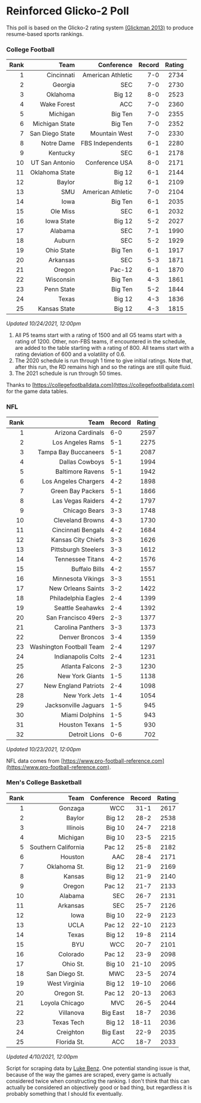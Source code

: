 # Reinforced Glicko-2 Poll

This poll is based on the Glicko-2 rating system [\(Glickman 2013\)](http://glicko.net/glicko/glicko2.pdf) to produce resume-based sports rankings.

### College Football
| Rank  | Team                 | Conference           | Record   | Rating |
| ---:  | ---:                 | ---:                 | ---:     | ---:   |
| 1     | Cincinnati           | American Athletic    | 7-0      | 2734   |
| 2     | Georgia              | SEC                  | 7-0      | 2730   |
| 3     | Oklahoma             | Big 12               | 8-0      | 2523   |
| 4     | Wake Forest          | ACC                  | 7-0      | 2360   |
| 5     | Michigan             | Big Ten              | 7-0      | 2355   |
| 6     | Michigan State       | Big Ten              | 7-0      | 2352   |
| 7     | San Diego State      | Mountain West        | 7-0      | 2330   |
| 8     | Notre Dame           | FBS Independents     | 6-1      | 2280   |
| 9     | Kentucky             | SEC                  | 6-1      | 2178   |
| 10    | UT San Antonio       | Conference USA       | 8-0      | 2171   |
| 11    | Oklahoma State       | Big 12               | 6-1      | 2144   |
| 12    | Baylor               | Big 12               | 6-1      | 2109   |
| 13    | SMU                  | American Athletic    | 7-0      | 2104   |
| 14    | Iowa                 | Big Ten              | 6-1      | 2035   |
| 15    | Ole Miss             | SEC                  | 6-1      | 2032   |
| 16    | Iowa State           | Big 12               | 5-2      | 2027   |
| 17    | Alabama              | SEC                  | 7-1      | 1990   |
| 18    | Auburn               | SEC                  | 5-2      | 1929   |
| 19    | Ohio State           | Big Ten              | 6-1      | 1917   |
| 20    | Arkansas             | SEC                  | 5-3      | 1871   |
| 21    | Oregon               | Pac-12               | 6-1      | 1870   |
| 22    | Wisconsin            | Big Ten              | 4-3      | 1861   |
| 23    | Penn State           | Big Ten              | 5-2      | 1844   |
| 24    | Texas                | Big 12               | 4-3      | 1836   |
| 25    | Kansas State         | Big 12               | 4-3      | 1815   |
_Updated 10/24/2021, 12:00pm_

1. All P5 teams start with a rating of 1500 and all G5 teams start with a rating of 1200. Other, non-FBS teams, if encountered in the schedule, are added to the table starting with a rating of 800. All teams start with a rating deviation of 600 and a volatility of 0.6.
2. The 2020 schedule is run through 1 time to give initial ratings. Note that, after this run, the RD remains high and so the ratings are still quite fluid.
3. The 2021 schedule is run through 50 times.

Thanks to [https://collegefootballdata.com](https://collegefootballdata.com) for the game data tables.

### NFL
| Rank  | Team                       | Record   | Rating |
| ---:  | ---:                       | :---     | ---:   |
| 1     | Arizona Cardinals          | 6-0      | 2597   |
| 2     | Los Angeles Rams           | 5-1      | 2275   |
| 3     | Tampa Bay Buccaneers       | 5-1      | 2087   |
| 4     | Dallas Cowboys             | 5-1      | 1994   |
| 5     | Baltimore Ravens           | 5-1      | 1942   |
| 6     | Los Angeles Chargers       | 4-2      | 1898   |
| 7     | Green Bay Packers          | 5-1      | 1866   |
| 8     | Las Vegas Raiders          | 4-2      | 1797   |
| 9     | Chicago Bears              | 3-3      | 1748   |
| 10    | Cleveland Browns           | 4-3      | 1730   |
| 11    | Cincinnati Bengals         | 4-2      | 1684   |
| 12    | Kansas City Chiefs         | 3-3      | 1626   |
| 13    | Pittsburgh Steelers        | 3-3      | 1612   |
| 14    | Tennessee Titans           | 4-2      | 1576   |
| 15    | Buffalo Bills              | 4-2      | 1557   |
| 16    | Minnesota Vikings          | 3-3      | 1551   |
| 17    | New Orleans Saints         | 3-2      | 1422   |
| 18    | Philadelphia Eagles        | 2-4      | 1399   |
| 19    | Seattle Seahawks           | 2-4      | 1392   |
| 20    | San Francisco 49ers        | 2-3      | 1377   |
| 21    | Carolina Panthers          | 3-3      | 1373   |
| 22    | Denver Broncos             | 3-4      | 1359   |
| 23    | Washington Football Team   | 2-4      | 1297   |
| 24    | Indianapolis Colts         | 2-4      | 1231   |
| 25    | Atlanta Falcons            | 2-3      | 1230   |
| 26    | New York Giants            | 1-5      | 1138   |
| 27    | New England Patriots       | 2-4      | 1098   |
| 28    | New York Jets              | 1-4      | 1054   |
| 29    | Jacksonville Jaguars       | 1-5      | 945    |
| 30    | Miami Dolphins             | 1-5      | 943    |
| 31    | Houston Texans             | 1-5      | 930    |
| 32    | Detroit Lions              | 0-6      | 702    |
_Updated 10/23/2021, 12:00pm_

NFL data comes from [https://www.pro-football-reference.com](https://www.pro-football-reference.com).

### Men's College Basketball
| Rank  | Team                 | Conference | Record   | Rating |
| ---:  | ---:                 | ---:       | ---:     | ---:   |
| 1     | Gonzaga              | WCC        | 31-1     | 2617   |
| 2     | Baylor               | Big 12     | 28-2     | 2538   |
| 3     | Illinois             | Big 10     | 24-7     | 2218   |
| 4     | Michigan             | Big 10     | 23-5     | 2215   |
| 5     | Southern California  | Pac 12     | 25-8     | 2182   |
| 6     | Houston              | AAC        | 28-4     | 2171   |
| 7     | Oklahoma St.         | Big 12     | 21-9     | 2169   |
| 8     | Kansas               | Big 12     | 21-9     | 2140   |
| 9     | Oregon               | Pac 12     | 21-7     | 2133   |
| 10    | Alabama              | SEC        | 26-7     | 2131   |
| 11    | Arkansas             | SEC        | 25-7     | 2126   |
| 12    | Iowa                 | Big 10     | 22-9     | 2123   |
| 13    | UCLA                 | Pac 12     | 22-10    | 2123   |
| 14    | Texas                | Big 12     | 19-8     | 2114   |
| 15    | BYU                  | WCC        | 20-7     | 2101   |
| 16    | Colorado             | Pac 12     | 23-9     | 2098   |
| 17    | Ohio St.             | Big 10     | 21-10    | 2095   |
| 18    | San Diego St.        | MWC        | 23-5     | 2074   |
| 19    | West Virginia        | Big 12     | 19-10    | 2066   |
| 20    | Oregon St.           | Pac 12     | 20-13    | 2063   |
| 21    | Loyola Chicago       | MVC        | 26-5     | 2044   |
| 22    | Villanova            | Big East   | 18-7     | 2036   |
| 23    | Texas Tech           | Big 12     | 18-11    | 2036   |
| 24    | Creighton            | Big East   | 22-9     | 2035   |
| 25    | Florida St.          | ACC        | 18-7     | 2033   |
_Updated 4/10/2021, 12:00pm_

Script for scraping data by [Luke Benz](https://github.com/lbenz731/NCAA_Hoops).
One potential standing issue is that, because of the way the games are scraped, every game is actually considered twice when constructing the ranking. I don't think that this can actually be considered an objectively good or bad thing, but regardless it is probably something that I should fix eventually.
